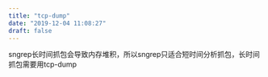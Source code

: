```yaml
---
title: "tcp-dump"
date: "2019-12-04 11:08:27"
draft: false
---
```

sngrep长时间抓包会导致内存堆积，所以sngrep只适合短时间分析抓包，长时间抓包需要用tcp-dump

